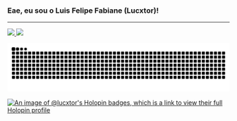 ### Eae, eu sou o Luis Felipe Fabiane (Lucxtor)!
<hr>
<div>
  <a href="https://github.com/Lucxtor">
  <img height="180em" src="https://github-readme-stats.vercel.app/api?username=Lucxtor&show_icons=true&theme=tokyonight&include_all_commits=true&count_private=true"/>
  <img height="180em" src="https://github-readme-stats.vercel.app/api/top-langs/?username=Lucxtor&layout=compact&langs_count=7&theme=tokyonight"/>
</div>

![Snake animation](https://github.com/Lucxtor/Lucxtor/blob/output/github-contribution-grid-snake.svg)

[![An image of @lucxtor's Holopin badges, which is a link to view their full Holopin profile](https://holopin.me/lucxtor)](https://holopin.io/@lucxtor)
  <!--
**Lucxtor/Lucxtor** is a ✨ _special_ ✨ repository because its `README.md` (this file) appears on your GitHub profile.

Here are some ideas to get you started:

- 🔭 I’m currently working on ...
- 🌱 I’m currently learning ...
- 👯 I’m looking to collaborate on ...
- 🤔 I’m looking for help with ...
- 💬 Ask me about ...
- 📫 How to reach me: ...
- 😄 Pronouns: ...
- ⚡ Fun fact: ...
-->
